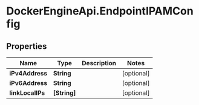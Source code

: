 # DockerEngineApi.EndpointIPAMConfig

## Properties

Name | Type | Description | Notes
------------ | ------------- | ------------- | -------------
**iPv4Address** | **String** |  | [optional] 
**iPv6Address** | **String** |  | [optional] 
**linkLocalIPs** | **[String]** |  | [optional] 


